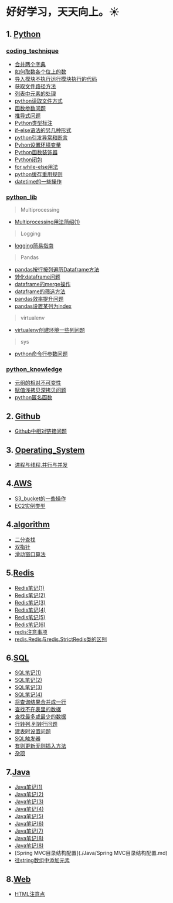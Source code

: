 # 好好学习，天天向上。:sunny:
##  1. [Python](Python)
### [coding_technique](./Python/Python_technique)
- [合并两个字典](./Python/Python_technique/合并两个字典.py)  
- [如何取数各个位上的数](./Python/Python_technique/如何取数各个位上的数.py)  
- [导入模块不执行运行模块执行的代码](./Python/Python_technique/导入模块不执行运行模块执行的代码.md)  
- [获取文件路径方法](./Python/Python_technique/获取文件路径方法.py)
- [列表中元素的处理](./Python/Python_technique/列表中元素的处理.py)
- [python读取文件方式](./Python/Python_technique/python读取文件方式.md)
- [函数参数问题](./Python/Python_technique/函数参数问题.md)
- [推导式问题](./Python/Python_technique/推导式问题.py)
- [Python类型标注](./Python/Python_technique/Python类型标注.md) 
- [if-else语法的另几种形式](./Python/Python_technique/if-else语法的另几种形式.md)
- [python引发异常和断言](./Python/Python_technique/python引发异常和断言.md)
- [Pyhon设置环境变量](./Python/Python_technique/Pyhon设置环境变量.md)
- [Python函数装饰器](./Python/Python_technique/Python函数装饰器.md)
- [Python闭包](./Python/Python_technique/Python闭包.md)
- [for,while-else用法](./Python/Python_technique/for,while-else用法.md)
- [python缓存重用规则](./Python/Python_technique/python缓存重用规则.md)
- [datetime的一些操作](./Python/Python_technique/datetime的一些操作.md)


### [python_lib](./Python/python_lib)  
> Multiprocessing
- [Multiprocessing用法简绍(1)](./Python/python_lib/Multiprocessing用法简绍(1).md)    

> Logging
- [logging简易指南](./Python/python_lib/python_logging简易指南.md)  

> Pandas
- [pandas按行按列遍历Dataframe方法](./Python/python_lib/pandas按行按列遍历Dataframe方法.py)
- [转化dataframe问题](./Python/python_lib/转化dataframe问题.md) 
- [dataframe的merge操作](./Python/python_lib/dataframe的merge操作.md)
- [dataframe的筛选方法](./Python/python_lib/dataframe的筛选方法.py)
- [pandas效率提升问题](./Python/python_lib/pandas效率提升问题.md)
- [pandas设置某列为index](./Python/python_lib/pandas设置某列为index.md)

> virtualenv
- [virtualenv创建环境一些列问题](./Python/python_lib/virtualenv创建环境一些列问题.md)

> sys
- [python命令行参数问题](./Python/python_lib/python命令行参数问题.md)

### [python_knowledge](./Python/python_knowledge)  
- [元组的相对不可变性](./Python/python_knowledge/元组的相对不可变性.py) 
- [赋值浅拷贝深拷贝问题](./Python/python_knowledge/赋值浅拷贝深拷贝问题.md) 
- [python匿名函数](./Python/python_knowledge/python匿名函数.md)

## 2. [Github](./Github)
 - [Github中相对链接问题](./Github/Github中相对链接问题.md)

## 3. [Operating_System](./Operating_System)
 - [进程与线程,并行与并发](./Operating_System/进程与线程,并行与并发.md)

## 4.[AWS](./AWS)
 - [S3_bucket的一些操作](./AWS/S3_bucket的一些操作.md)
 - [EC2实例类型](./AWS/EC2实例类型.md)
 
 ## 4.[algorithm](./algorithm)
 - [二分查找](./algorithm/二分查找.md)
 - [双指针](./algorithm/双指针.md)
 - [滑动窗口算法](./algorithm/滑动窗口算法.md)

 ## 5.[Redis](./Redis)
 - [Redis笔记(1)](./Redis/Redis笔记(1).md)
 - [Redis笔记(2)](./Redis/Redis笔记(2).md)
 - [Redis笔记(3)](./Redis/Redis笔记(3).md)
 - [Redis笔记(4)](./Redis/Redis笔记(4).md)
 - [Redis笔记(5)](./Redis/Redis笔记(5).md)
 - [Redis笔记(6)](./Redis/Redis笔记(6).md)
 - [redis注意事项](./Redis/redis注意事项.md)
 - [redis.Redis与redis.StrictRedis类的区别](./Redis/redis.Redis与redis.StrictRedis类的区别.md)
 
 ## 6.[SQL](./SQL)
 - [SQL笔记(1)](./SQL/SQL笔记(1).md)
 - [SQL笔记(2)](./SQL/SQL笔记(2).md)
 - [SQL笔记(3)](./SQL/SQL笔记(3).md)
 - [SQL笔记(4)](./SQL/SQL笔记(4).md)
 - [将查询结果合并成一行](./SQL/将查询结果合并成一行.md)
 - [查找不在表里的数据](./SQL/查找不在表里的数据.md)
 - [查找最多或最少的数据](./SQL/查找最多或最少的数据.md)
 - [行转列,列转行问题](./SQL/行转列,列转行问题.sql)
 - [建表时设置问题](./SQL/建表时设置问题.md)
 - [SQL触发器](./SQL/SQL触发器.md)
 - [有则更新无则插入方法](./SQL/有则更新无则插入方法.md)
 - [杂项](./SQL/杂项.md)

## 7.[Java](./Java)
 - [Java笔记(1)](./Java/Java笔记(1).md)
 - [Java笔记(2)](./Java/Java笔记(2).md)
 - [Java笔记(3)](./Java/Java笔记(3).md)
 - [Java笔记(4)](./Java/Java笔记(4).md)
 - [Java笔记(5)](./Java/Java笔记(5).md)
 - [Java笔记(6)](./Java/Java笔记(6).md)
 - [Java笔记(7)](./Java/Java笔记(7).md)
 - [Java笔记(8)](./Java/Java笔记(8).md)
 - [Java笔记(8)](./Java/Java笔记(9).md)
 - [Spring MVC目录结构配置](./Java/Spring MVC目录结构配置.md)
 - [往string数组中添加元素](./Java/往string数组中添加元素.md)
 
 ## 8.[Web](./Web)
 - [HTML注意点](./Web/HTML注意点.md)
